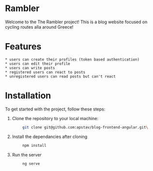 # Rambler

Welcome to the The Rambler project! This is a blog website focused on cycling routes alla around Greece!

# Features

    * users can create their profiles (token based authentication)
    * users can edit their profile
    * users can write posts
    * registered users can react to posts
    * unregistered users can read posts but can't react

# Installation

To get started with the project, follow these steps:

1.  Clone the repository to your local machine:

```bash
        git clone git@github.com:apstav/blog-frontend-angular.git\
```

2.  Install the dependancies after cloning

```bash
        npm install
```

3.  Run the server

```bash
        ng serve
```
